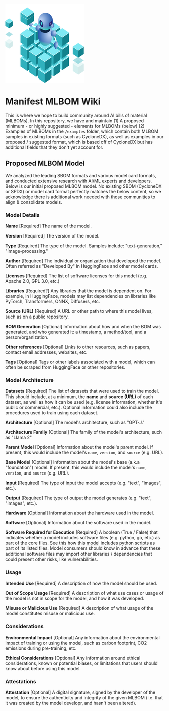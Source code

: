 <img src="cr@m.png" width="250" height="250">

# Manifest MLBOM Wiki

This is where we hope to build community around AI bills of material (MLBOMs). In this repository, we have and maintain
  (1) A proposed minimum - or highly suggested - elements for MLBOMs (below)
  (2) Examples of MLBOMs in the `/examples` folder, which contain both MLBOM samples in existing formats (such as CycloneDX), as well as examples in our
      proposed / suggested format, which is based off of CycloneDX but has additional fields that they don't yet account for.


## Proposed MLBOM Model

We analyzed the leading SBOM formats and various model card formats, and conducted extensive research with AI/ML experts and developers. Below is our initial proposed MLBOM model. No existing SBOM (CycloneDX or SPDX) or model card format perfectly matches the below content, so we acknowledge there is additional work needed with those communities to align & consolidate models.

### Model Details

**Name**  [Required]
The name of the model.

**Version**  [Required]
The version of the model.

**Type**  [Required]
The type of the model. Samples include: "text-generation," "image-processing."

**Author**  [Required]
The individual or organization that developed the model. Often referred as "Developed By" in HuggingFace and other model cards.

**Licenses**  [Required]
The list of software licenses for this model (e.g. Apache 2.0, GPL 3.0, etc.)

**Libraries**  [Required?]
Any libraries that the model is dependent on. For example, in HuggingFace, models may list dependencies on libraries like PyTorch, Transformers, ONNX, Diffusers, etc.

**Source (URL)**  [Required]
A URL or other path to where this model lives, such as on a public repository.

**BOM Generation**  [Optional]
Information about how and when the BOM was generated, and who generated it: a timestamp, a method/tool, and a person/organization.

**Other references**  [Optional]
Links to other resources, such as papers, contact email addresses, websites, etc.

**Tags**  [Optional]
Tags or other labels associated with a model, which can often be scraped from HuggingFace or other repositories.

### Model Architecture

**Datasets**  [Required]
The list of datasets that were used to train the model. This should include, at a minimum, the  **name**  and  **source (URL)**  of each dataset, as well as how it can be used (e.g. license information, whether it's public or commercial, etc.). Optional information could also include the procedures used to train using each dataset.

**Architecture**  [Optional]
The model's architecture, such as "GPT-J."

**Architecture Family**  [Optional]
The family of the model's architecture, such as "Llama 2"

**Parent Model**  [Optional]
Information about the model's parent model. If present, this would include the model's  `name`,  `version`, and  `source`  (e.g. URL).

**Base Model**  [Optional]
Information about the model's base (a.k.a "foundation") model. If present, this would include the model's  `name`,  `version`, and  `source`  (e.g. URL).

**Input**  [Required]
The type of input the model accepts (e.g. "text", "images", etc.).

**Output**  [Required]
The type of output the model generates (e.g. "text", "images", etc.).

**Hardware**  [Optional]
Information about the hardware used in the model.

**Software**  [Optional]
Information about the software used in the model.

**Software Required for Execution**  [Required]
A boolean (True / False) that indicates whether a model includes software files (e.g. python, go, etc.) as part of the core files. See this how this  [model](https://huggingface.co/tiiuae/falcon-7b-instruct/tree/main)  includes python scripts as part of its listed files. Model consumers should know in advance that these additional software files may import other libraries / dependencies that could present other risks, like vulnerabilities.

### Usage

**Intended Use**  [Required]
A description of how the model should be used.

**Out of Scope Usage**  [Required]
A description of what use cases or usage of the model is not in scope for the model, and how it was developed.

**Misuse or Malicious Use**  [Required]
A description of what usage of the model constitutes misuse or malicious use.

### Considerations

**Environmental Impact**  [Optional]
Any information about the environmental impact of training or using the model, such as carbon footprint, CO2 emissions during pre-training, etc.

**Ethical Considerations**  [Optional]
Any information around ethical considerations, known or potential biases, or limitations that users should know about before using this model.

### Attestations

**Attestation**  [Optional]
A digital signature, signed by the developer of the model, to ensure the authenticity and integrity of the given MLBOM (i.e. that it was created by the model developr, and hasn't been altered).

